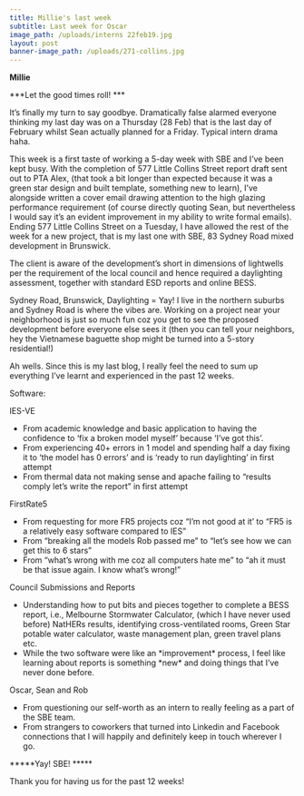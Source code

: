 ```yaml
---
title: Millie's last week
subtitle: Last week for Oscar
image_path: /uploads/interns 22feb19.jpg
layout: post
banner-image_path: /uploads/271-collins.jpg
---
```


**Millie**

***Let the good times roll! ***

It’s finally my turn to say goodbye. Dramatically false alarmed everyone thinking my last day was on a Thursday (28 Feb) that is the last day of February whilst Sean actually planned for a Friday. Typical intern drama haha.

This week is a first taste of working a 5-day week with SBE and I’ve been kept busy. With the completion of 577 Little Collins Street report draft sent out to PTA Alex, (that took a bit longer than expected because it was a green star design and built template, something new to learn), I’ve alongside written a cover email drawing attention to the high glazing performance requirement (of course directly quoting Sean, but nevertheless I would say it’s an evident improvement in my ability to write formal emails). Ending 577 Little Collins Street on a Tuesday, I have allowed the rest of the week for a new project, that is my last one with SBE, 83 Sydney Road mixed development in Brunswick.

The client is aware of the development’s short in dimensions of lightwells per the requirement of the local council and hence required a daylighting assessment, together with standard ESD reports and online BESS.

Sydney Road, Brunswick, Daylighting = Yay! I live in the northern suburbs and Sydney Road is where the vibes are. Working on a project near your neighborhood is just so much fun coz you get to see the proposed development before everyone else sees it (then you can tell your neighbors, hey the Vietnamese baguette shop might be turned into a 5-story residential!)

Ah wells. Since this is my last blog, I really feel the need to sum up everything I’ve learnt and experienced in the past 12 weeks.

Software:

IES-VE

* From academic knowledge and basic application to having the confidence to ‘fix a broken model myself’ because ‘I’ve got this’.
* From experiencing 40+ errors in 1 model and spending half a day fixing it to ‘the model has 0 errors’ and is ‘ready to run daylighting’ in first attempt
* From thermal data not making sense and apache failing to “results comply let’s write the report” in first attempt

FirstRate5

* From requesting for more FR5 projects coz “I’m not good at it’ to “FR5 is a relatively easy software compared to IES”
* From “breaking all the models Rob passed me” to “let’s see how we can get this to 6 stars”
* From “what’s wrong with me coz all computers hate me” to “ah it must be that issue again. I know what’s wrong!”

Council Submissions and Reports

* Understanding how to put bits and pieces together to complete a BESS report, i.e., Melbourne Stormwater Calculator, (which I have never used before) NatHERs results, identifying cross-ventilated rooms, Green Star potable water calculator, waste management plan, green travel plans etc.
* While the two software were like an \*improvement\* process, I feel like learning about reports is something \*new\* and doing things that I’ve never done before.

Oscar, Sean and Rob

* From questioning our self-worth as an intern to really feeling as a part of the SBE team.
* From strangers to coworkers that turned into Linkedin and Facebook connections that I will happily and definitely keep in touch wherever I go.

\*\*\*\*\*Yay! SBE! \*\*\*\*\*

Thank you for having us for the past 12 weeks!